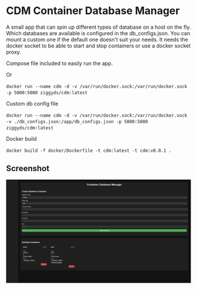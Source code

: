 # CDM Container Database Manager
 A small app that can spin up different types of database on a host on the fly.
 Which databases are available is configured in the db_configs.json.
 You can mount a custom one if the default one doesn't suit your needs.
 It needs the docker socket to be able to start and stop containers or use a docker socket proxy.

 Compose file included to easily run the app.
 
 Or 
 
`docker run --name cdm -d -v /var/run/docker.sock:/var/run/docker.sock -p 5000:5000 ziggyds/cdm:latest`

Custom db config file

`docker run --name cdm -d -v /var/run/docker.sock:/var/run/docker.sock -v ./db_configs.json:/app/db_configs.json -p 5000:5000 ziggyds/cdm:latest`

 Docker build

 `docker build -f docker/Dockerfile -t cdm:latest -t cdm:v0.0.1 .`

## Screenshot
![CDM Screenshot](cdm_screenshot.png)

